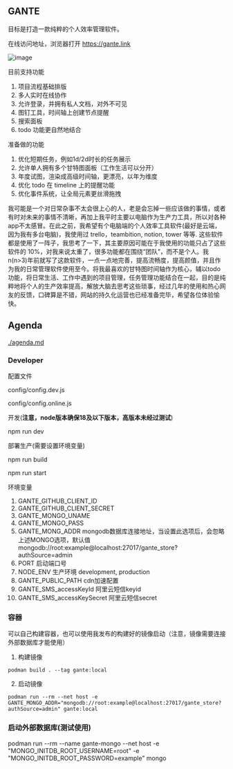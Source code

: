 ## GANTE

目标是打造一款纯粹的个人效率管理软件。

在线访问地址，浏览器打开 https://gante.link

![image](https://user-images.githubusercontent.com/9263655/219541219-dded8681-4e2c-4fab-addc-e543ff9d767c.png)

目前支持功能

1. 项目流程基础排版
2. 多人实时在线协作
3. 允许登录，并拥有私人文档，对外不可见
4. 图钉工具，时间轴上创建节点提醒
5. 搜索面板
6. todo 功能更自然地结合

准备做的功能

1. 优化短期任务，例如1d/2d时长的任务展示
2. 允许单人拥有多个甘特图面板（工作生活可以分开）
3. 年度试图，渲染成高级时间轴，更漂亮，以年为维度
4. 优化 todo 在 timeline 上的提醒功能
5. 优化事件系统，让全局元素更丝滑拖拽


我可能是一个对日常杂事不太会很上心的人，老是会忘掉一些应该做的事情，或者有时对未来的事情不清晰，再加上我平时主要以电脑作为生产力工具，所以对各种app不太感冒。在此之前，我希望有个电脑端的个人效率工具软件(最好是云端，因为我有多台电脑)，我使用过 trello，teambition, notion, tower 等等. 这些软件都是使用了一阵子，我思考了一下，其主要原因可能在于我使用的功能只占了这些软件的 10%，对我来说太重了，很多功能都在围绕“团队”，而不是个人。我n(n>3)年前就写了这款软件，一点一点地完善，提高流畅度，提高颜值，并且作为我的日常管理软件使用至今。将我最喜欢的甘特图时间轴作为核心，辅以todo功能，将日常生活、工作中遇到的项目管理，任务管理功能结合在一起，目的是纯粹地将个人的生产效率提高，解放大脑去思考这些琐事，经过几年的使用和热心网友的反馈，口碑算是不错，网站的持久化运营也已经准备完毕，希望各位体验愉快。

## Agenda

[./agenda.md](./agenda.md)

### Developer

配置文件

config/config.dev.js

config/config.online.js

开发(**注意，node版本确保18及以下版本，高版本未经过测试**)

npm run dev


部署生产(需要设置环境变量)

npm run build

npm run start


环境变量

1. GANTE_GITHUB_CLIENT_ID
2. GANTE_GITHUB_CLIENT_SECRET
3. GANTE_MONGO_UNAME
4. GANTE_MONGO_PASS
5. GANTE_MONG_ADDR mongodb数据库连接地址，当设置此选项后，会忽略上述MONGO选项，默认值 mongodb://root:example@localhost:27017/gante_store?authSource=admin
6. PORT 启动端口号
7. NODE_ENV 生产环境 development, production
8. GANTE_PUBLIC_PATH cdn加速配置
9. GANTE_SMS_accessKeyId 阿里云短信keyid
10. GANTE_SMS_accessKeySecret 阿里云短信secret

### 容器

可以自己构建容器，也可以使用我发布的构建好的镜像启动（注意，镜像需要连接外部数据库才能使用）

1. 构建镜像

```
podman build . --tag gante:local
```

2. 启动镜像

```
podman run --rm --net host -e GANTE_MONGO_ADDR="mongodb://root:example@localhost:27017/gante_store?authSource=admin" gante:local
```


### 启动外部数据库(测试使用)

podman  run --rm --name gante-mongo --net host -e "MONGO_INITDB_ROOT_USERNAME=root" -e "MONGO_INITDB_ROOT_PASSWORD=example" mongo
